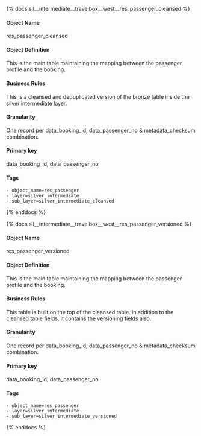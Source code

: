 {% docs sil__intermediate__travelbox__west__res_passenger_cleansed %}

#### Object Name
res_passenger_cleansed

#### Object Definition
This is the main table maintaining the mapping between the passenger profile and the booking.

#### Business Rules
This is a cleansed and deduplicated version of the bronze table inside the silver intermediate layer.

#### Granularity
One record per data_booking_id, data_passenger_no & metadata_checksum combination.

#### Primary key
data_booking_id, data_passenger_no

#### Tags
    - object_name=res_passenger
    - layer=silver_intermediate
    - sub_layer=silver_intermediate_cleansed

{% enddocs %}

{% docs sil__intermediate__travelbox__west__res_passenger_versioned %}

#### Object Name
res_passenger_versioned

#### Object Definition
This is the main table maintaining the mapping between the passenger profile and the booking.

#### Business Rules
This table is built on the top of the cleansed table. In addition to the cleansed table fields, it contains the versioning fields also.

#### Granularity
One record per data_booking_id, data_passenger_no & metadata_checksum combination.

#### Primary key
data_booking_id, data_passenger_no

#### Tags
    - object_name=res_passenger
    - layer=silver_intermediate
    - sub_layer=silver_intermediate_versioned

{% enddocs %}